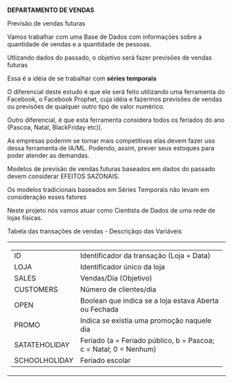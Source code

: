 <p><B>DEPARTAMENTO DE VENDAS</B></p>
<P>Previsão de vendas futuras</P>
<p>Vamos trabalhar com uma Base de Dados com informações sobre a quantidade de vendas e a quantidade de pessoas.</p>
<p>Utlizando dados do passado, o objetivo será fazer previsões de vendas futuras</p>
<p>Essa é a idéia de se trabalhar com <b>séries temporais</b></p>
<p>O diferencial deste estudo é que ele será feito utilizando uma ferramenta do Facebook, o Facebook Prophet, cuja idéia e fazermos previsões de vendas ou previsões de qualquer outro tipo de valor numérico.</p>
<p>Outro diferencial, é que esta ferramenta considera todos os feriados do ano (Pascoa, Natal, BlackFriday etc)(.</p>
<p>As empresas podemm se tornar mais competitivas elas devem fazer uso dessa ferramenta de IA/ML. Podendo, assim, prever seus estoques para poder atender as demandas.</p>
<p>Modelos de previsão de vendas futuras baseados em dados do passado devem considerar EFEITOS SAZONAIS.</p>
<p>Os modelos tradicionais baseados em Séries Temporais não levam em consideração esses fatores</p>
<p>Neste projeto nós vamos atuar como Cientista de Dados de uma rede de lojas físicas.</p>
<p>Tabela das transações de vendas - Descriçãqo das Variáveis</p>
<table>
  <tr>
    <td>
      <table>
        <tr><td>ID</td><td>Identificador da transação (Loja + Data)</td></tr>
        <tr><td>LOJA</td><td>Identificador único da loja</td></tr>
        <tr><td>SALES</td><td>Vendas/Dia (Objetivo)</td></tr>
        <tr><td>CUSTOMERS</td><td>Número de clientes/dia</td></tr>
        <tr><td>OPEN</td><td>Boolean que indica se a loja estava Aberta ou Fechada</td></tr>
        <tr><td>PROMO</td><td>Indica se existia uma promoção naquele dia</td></tr>
        <tr><td>SATATEHOLIDAY</td><td>Feriado (a = Feriado público, b = Pascoa; c = Natal; 0 = Nenhum)</td></tr>
        <tr><td>SCHOOLHOLIDAY</td><td>Feriado escolar</td></tr>
      </table> 
    </td>
  </tr>
</table>

